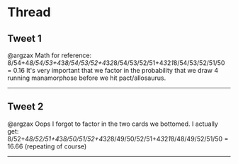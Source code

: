 # Thread

## Tweet 1

@argzax Math for reference: 8/54+4*8/54/53+4*3*8/54/53/52+4*3*2*8/54/53/52/51+4*3*2*1*8/54/53/52/51/50 = 0.16 It's very important that we factor in the probability that we draw 4 running manamorphose before we hit pact/allosaurus.

---

## Tweet 2

@argzax Oops I forgot to factor in the two cards we bottomed. I actually get: 8/52+4*8/52/51+4*3*8/50/51/52+4*3*2*8/49/50/52/51+4*3*2*1*8/48/49/52/51/50 = 16.66 (repeating of course)

---

